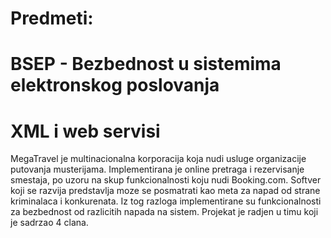 # Predmeti:
# BSEP -  Bezbednost u sistemima elektronskog poslovanja 
# XML i web servisi

MegaTravel je multinacionalna korporacija koja nudi usluge organizacije putovanja musterijama. 
Implementirana je online pretraga i rezervisanje smestaja, po uzoru na skup funkcionalnosti koju nudi Booking.com.
Softver koji se razvija predstavlja moze se posmatrati kao meta za napad od strane kriminalaca i konkurenata. Iz tog
razloga implementirane su funkcionalnosti za bezbednost od razlicitih napada na sistem.
Projekat je radjen u timu koji je sadrzao 4 clana.

